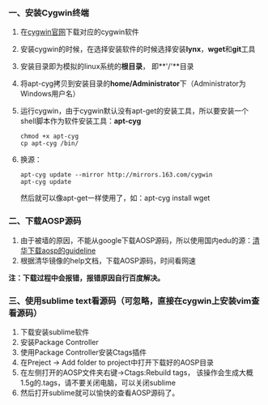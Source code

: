 ### **一、安装Cygwin终端**

 1. 在[cygwin官网](http://www.cygwin.com/)下载对应的cygwin软件

 2. 安装cygwin的时候，在选择安装软件的时候选择安装**lynx**，**wget**和**git**工具

 3. 安装目录即为模拟的linux系统的**根目录**， 即**'/'**目录

 4. 将apt-cyg拷贝到安装目录的**home/Administrator**下（Administrator为Windows用户名）

 5. 运行cygwin，由于cygwin默认没有apt-get的安装工具，所以要安装一个shell脚本作为软件安装工具：**apt-cyg**

    ```
    chmod +x apt-cyg
    cp apt-cyg /bin/
    ```

 6. 换源：

    ```
    apt-cyg update --mirror http://mirrors.163.com/cygwin
    apt-cyg update
    ```

    然后就可以像apt-get一样使用了，如：apt-cyg install wget

### **二、下载AOSP源码**

1. 由于被墙的原因，不能从google下载AOSP源码，所以使用国内edu的源：[清华下载aosp的guideline](https://lug.ustc.edu.cn/wiki/mirrors/help/aosp)
2. 根据清华镜像的help文档，下载AOSP源码，时间看网速

**注：下载过程中会报错，报错原因自行百度解决。**

### **三、使用sublime text看源码（可忽略，直接在cygwin上安装vim查看源码）**

1. 下载安装sublime软件
2. 安装Package Controller
3. 使用Package Controller安装Ctags插件
4. 在Preject -> Add folder to project中打开下载好的AOSP目录
5. 在左侧打开的AOSP文件夹右键->Ctags:Rebuild tags， 该操作会生成大概1.5g的.tags，请不要关闭电脑，可以关闭sublime
6. 然后打开sublime就可以愉快的查看AOSP源码了。

